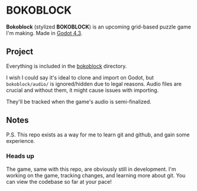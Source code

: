 # BOKOBLOCK

**Bokoblock** (stylized **BOKOBLOCK**) is an upcoming grid-based puzzle game I'm making. Made in [Godot 4.3](https://github.com/godotengine/godot/).

## Project

Everything is included in the [bokoblock](bokoblock/) directory.

I wish I could say it's ideal to clone and import on Godot, but `bokoblock/audio/` is ignored/hidden due to legal reasons. Audio files are crucial and without them, it might cause issues with importing.

They'll be tracked when the game's audio is semi-finalized.

## Notes

P.S. This repo exists as a way for me to learn git and github, and gain some experience.

### Heads up

The game, same with this repo, are obviously still in development. I'm working on the game, tracking changes, and learning more about git. You can view the codebase so far at your pace!
